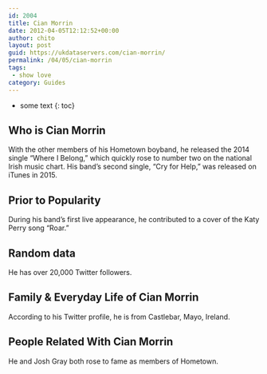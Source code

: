 ```yaml
---
id: 2004
title: Cian Morrin
date: 2012-04-05T12:12:52+00:00
author: chito
layout: post
guid: https://ukdataservers.com/cian-morrin/
permalink: /04/05/cian-morrin
tags:
 - show love
category: Guides
---
```


* some text
{: toc}


## Who is  Cian Morrin
                  
                  
                  
With the other members of his Hometown boyband, he released the 2014 single &#8220;Where I Belong,&#8221; which quickly rose to number two on the national Irish music chart. His band&#8217;s second single, &#8220;Cry for Help,&#8221; was released on iTunes in 2015.
                  
                
                
                
## Prior to Popularity 
                  
                  
                  
During his band&#8217;s first live appearance, he contributed to a cover of the Katy Perry song &#8220;Roar.&#8221;
                  
                
                
                
## Random data 
                  
                  
                  
He has over 20,000 Twitter followers.
                  
                
                
                
## Family & Everyday Life of Cian Morrin
                  
                  
                  
According to his Twitter profile, he is from Castlebar, Mayo, Ireland.
                  
                
                
                
## People Related With  Cian Morrin
                  
                  
                  
He and Josh Gray both rose to fame as members of Hometown.
                  
                
              
            
          
          
          
    
    
  
